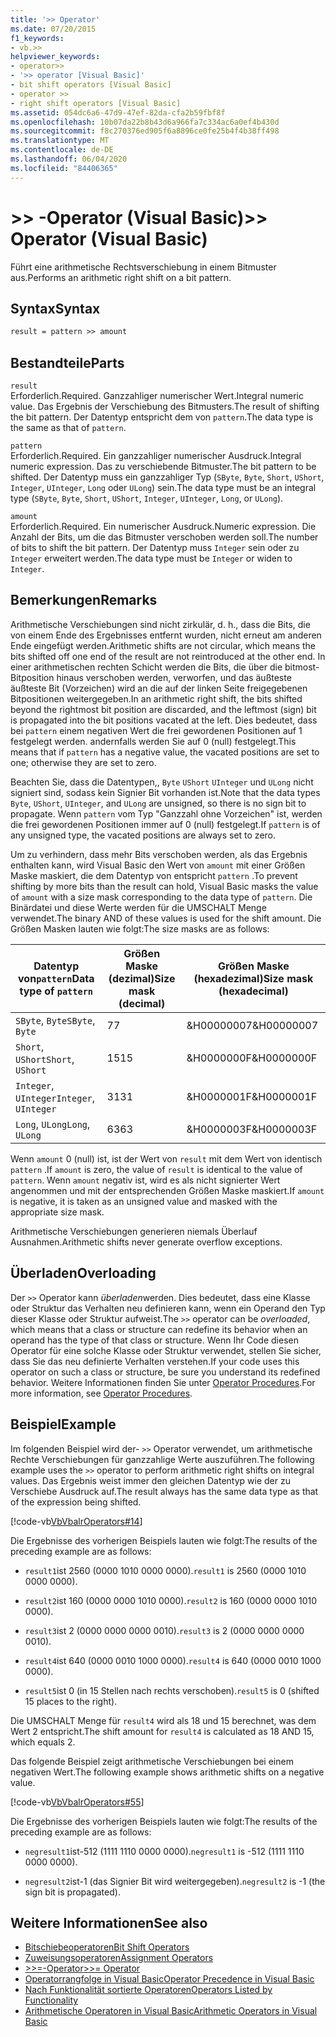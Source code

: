```yaml
---
title: '>> Operator'
ms.date: 07/20/2015
f1_keywords:
- vb.>>
helpviewer_keywords:
- operator>>
- '>> operator [Visual Basic]'
- bit shift operators [Visual Basic]
- operator >>
- right shift operators [Visual Basic]
ms.assetid: 054dc6a6-47d9-47ef-82da-cfa2b59fbf8f
ms.openlocfilehash: 10b07da22b8b43d6a966fa7c334ac6a0ef4b430d
ms.sourcegitcommit: f8c270376ed905f6a8896ce0fe25b4f4b38ff498
ms.translationtype: MT
ms.contentlocale: de-DE
ms.lasthandoff: 06/04/2020
ms.locfileid: "84406365"
---
```

# <a name="-operator-visual-basic"></a><span data-ttu-id="7d3d8-102">>> -Operator (Visual Basic)</span><span class="sxs-lookup"><span data-stu-id="7d3d8-102">>> Operator (Visual Basic)</span></span>
<span data-ttu-id="7d3d8-103">Führt eine arithmetische Rechtsverschiebung in einem Bitmuster aus.</span><span class="sxs-lookup"><span data-stu-id="7d3d8-103">Performs an arithmetic right shift on a bit pattern.</span></span>  
  
## <a name="syntax"></a><span data-ttu-id="7d3d8-104">Syntax</span><span class="sxs-lookup"><span data-stu-id="7d3d8-104">Syntax</span></span>  
  
```vb  
result = pattern >> amount  
```  
  
## <a name="parts"></a><span data-ttu-id="7d3d8-105">Bestandteile</span><span class="sxs-lookup"><span data-stu-id="7d3d8-105">Parts</span></span>  
 `result`  
 <span data-ttu-id="7d3d8-106">Erforderlich.</span><span class="sxs-lookup"><span data-stu-id="7d3d8-106">Required.</span></span> <span data-ttu-id="7d3d8-107">Ganzzahliger numerischer Wert.</span><span class="sxs-lookup"><span data-stu-id="7d3d8-107">Integral numeric value.</span></span> <span data-ttu-id="7d3d8-108">Das Ergebnis der Verschiebung des Bitmusters.</span><span class="sxs-lookup"><span data-stu-id="7d3d8-108">The result of shifting the bit pattern.</span></span> <span data-ttu-id="7d3d8-109">Der Datentyp entspricht dem von `pattern`.</span><span class="sxs-lookup"><span data-stu-id="7d3d8-109">The data type is the same as that of `pattern`.</span></span>  
  
 `pattern`  
 <span data-ttu-id="7d3d8-110">Erforderlich.</span><span class="sxs-lookup"><span data-stu-id="7d3d8-110">Required.</span></span> <span data-ttu-id="7d3d8-111">Ein ganzzahliger numerischer Ausdruck.</span><span class="sxs-lookup"><span data-stu-id="7d3d8-111">Integral numeric expression.</span></span> <span data-ttu-id="7d3d8-112">Das zu verschiebende Bitmuster.</span><span class="sxs-lookup"><span data-stu-id="7d3d8-112">The bit pattern to be shifted.</span></span> <span data-ttu-id="7d3d8-113">Der Datentyp muss ein ganzzahliger Typ (`SByte`, `Byte`, `Short`, `UShort`, `Integer`, `UInteger`, `Long` oder `ULong`) sein.</span><span class="sxs-lookup"><span data-stu-id="7d3d8-113">The data type must be an integral type (`SByte`, `Byte`, `Short`, `UShort`, `Integer`, `UInteger`, `Long`, or `ULong`).</span></span>  
  
 `amount`  
 <span data-ttu-id="7d3d8-114">Erforderlich.</span><span class="sxs-lookup"><span data-stu-id="7d3d8-114">Required.</span></span> <span data-ttu-id="7d3d8-115">Ein numerischer Ausdruck.</span><span class="sxs-lookup"><span data-stu-id="7d3d8-115">Numeric expression.</span></span> <span data-ttu-id="7d3d8-116">Die Anzahl der Bits, um die das Bitmuster verschoben werden soll.</span><span class="sxs-lookup"><span data-stu-id="7d3d8-116">The number of bits to shift the bit pattern.</span></span> <span data-ttu-id="7d3d8-117">Der Datentyp muss `Integer` sein oder zu `Integer` erweitert werden.</span><span class="sxs-lookup"><span data-stu-id="7d3d8-117">The data type must be `Integer` or widen to `Integer`.</span></span>  
  
## <a name="remarks"></a><span data-ttu-id="7d3d8-118">Bemerkungen</span><span class="sxs-lookup"><span data-stu-id="7d3d8-118">Remarks</span></span>  
 <span data-ttu-id="7d3d8-119">Arithmetische Verschiebungen sind nicht zirkulär, d. h., dass die Bits, die von einem Ende des Ergebnisses entfernt wurden, nicht erneut am anderen Ende eingefügt werden.</span><span class="sxs-lookup"><span data-stu-id="7d3d8-119">Arithmetic shifts are not circular, which means the bits shifted off one end of the result are not reintroduced at the other end.</span></span> <span data-ttu-id="7d3d8-120">In einer arithmetischen rechten Schicht werden die Bits, die über die bitmost-Bitposition hinaus verschoben werden, verworfen, und das äußteste äußteste Bit (Vorzeichen) wird an die auf der linken Seite freigegebenen Bitpositionen weitergegeben.</span><span class="sxs-lookup"><span data-stu-id="7d3d8-120">In an arithmetic right shift, the bits shifted beyond the rightmost bit position are discarded, and the leftmost (sign) bit is propagated into the bit positions vacated at the left.</span></span> <span data-ttu-id="7d3d8-121">Dies bedeutet, dass bei `pattern` einem negativen Wert die frei gewordenen Positionen auf 1 festgelegt werden. andernfalls werden Sie auf 0 (null) festgelegt.</span><span class="sxs-lookup"><span data-stu-id="7d3d8-121">This means that if `pattern` has a negative value, the vacated positions are set to one; otherwise they are set to zero.</span></span>  
  
 <span data-ttu-id="7d3d8-122">Beachten Sie, dass die Datentypen,, `Byte` `UShort` `UInteger` und `ULong` nicht signiert sind, sodass kein Signier Bit vorhanden ist.</span><span class="sxs-lookup"><span data-stu-id="7d3d8-122">Note that the data types `Byte`, `UShort`, `UInteger`, and `ULong` are unsigned, so there is no sign bit to propagate.</span></span> <span data-ttu-id="7d3d8-123">Wenn `pattern` vom Typ "Ganzzahl ohne Vorzeichen" ist, werden die frei gewordenen Positionen immer auf 0 (null) festgelegt.</span><span class="sxs-lookup"><span data-stu-id="7d3d8-123">If `pattern` is of any unsigned type, the vacated positions are always set to zero.</span></span>  
  
 <span data-ttu-id="7d3d8-124">Um zu verhindern, dass mehr Bits verschoben werden, als das Ergebnis enthalten kann, wird Visual Basic den Wert von `amount` mit einer Größen Maske maskiert, die dem Datentyp von entspricht `pattern` .</span><span class="sxs-lookup"><span data-stu-id="7d3d8-124">To prevent shifting by more bits than the result can hold, Visual Basic masks the value of `amount` with a size mask corresponding to the data type of `pattern`.</span></span> <span data-ttu-id="7d3d8-125">Die Binärdatei und diese Werte werden für die UMSCHALT Menge verwendet.</span><span class="sxs-lookup"><span data-stu-id="7d3d8-125">The binary AND of these values is used for the shift amount.</span></span> <span data-ttu-id="7d3d8-126">Die Größen Masken lauten wie folgt:</span><span class="sxs-lookup"><span data-stu-id="7d3d8-126">The size masks are as follows:</span></span>  
  
|<span data-ttu-id="7d3d8-127">Datentyp von`pattern`</span><span class="sxs-lookup"><span data-stu-id="7d3d8-127">Data type of `pattern`</span></span>|<span data-ttu-id="7d3d8-128">Größen Maske (dezimal)</span><span class="sxs-lookup"><span data-stu-id="7d3d8-128">Size mask (decimal)</span></span>|<span data-ttu-id="7d3d8-129">Größen Maske (hexadezimal)</span><span class="sxs-lookup"><span data-stu-id="7d3d8-129">Size mask (hexadecimal)</span></span>|  
|----------------------------|---------------------------|-------------------------------|  
|<span data-ttu-id="7d3d8-130">`SByte`, `Byte`</span><span class="sxs-lookup"><span data-stu-id="7d3d8-130">`SByte`, `Byte`</span></span>|<span data-ttu-id="7d3d8-131">7</span><span class="sxs-lookup"><span data-stu-id="7d3d8-131">7</span></span>|<span data-ttu-id="7d3d8-132">&H00000007</span><span class="sxs-lookup"><span data-stu-id="7d3d8-132">&H00000007</span></span>|  
|<span data-ttu-id="7d3d8-133">`Short`, `UShort`</span><span class="sxs-lookup"><span data-stu-id="7d3d8-133">`Short`, `UShort`</span></span>|<span data-ttu-id="7d3d8-134">15</span><span class="sxs-lookup"><span data-stu-id="7d3d8-134">15</span></span>|<span data-ttu-id="7d3d8-135">&H0000000F</span><span class="sxs-lookup"><span data-stu-id="7d3d8-135">&H0000000F</span></span>|  
|<span data-ttu-id="7d3d8-136">`Integer`, `UInteger`</span><span class="sxs-lookup"><span data-stu-id="7d3d8-136">`Integer`, `UInteger`</span></span>|<span data-ttu-id="7d3d8-137">31</span><span class="sxs-lookup"><span data-stu-id="7d3d8-137">31</span></span>|<span data-ttu-id="7d3d8-138">&H0000001F</span><span class="sxs-lookup"><span data-stu-id="7d3d8-138">&H0000001F</span></span>|  
|<span data-ttu-id="7d3d8-139">`Long`, `ULong`</span><span class="sxs-lookup"><span data-stu-id="7d3d8-139">`Long`, `ULong`</span></span>|<span data-ttu-id="7d3d8-140">63</span><span class="sxs-lookup"><span data-stu-id="7d3d8-140">63</span></span>|<span data-ttu-id="7d3d8-141">&H0000003F</span><span class="sxs-lookup"><span data-stu-id="7d3d8-141">&H0000003F</span></span>|  
  
 <span data-ttu-id="7d3d8-142">Wenn `amount` 0 (null) ist, ist der Wert von `result` mit dem Wert von identisch `pattern` .</span><span class="sxs-lookup"><span data-stu-id="7d3d8-142">If `amount` is zero, the value of `result` is identical to the value of `pattern`.</span></span> <span data-ttu-id="7d3d8-143">Wenn `amount` negativ ist, wird es als nicht signierter Wert angenommen und mit der entsprechenden Größen Maske maskiert.</span><span class="sxs-lookup"><span data-stu-id="7d3d8-143">If `amount` is negative, it is taken as an unsigned value and masked with the appropriate size mask.</span></span>  
  
 <span data-ttu-id="7d3d8-144">Arithmetische Verschiebungen generieren niemals Überlauf Ausnahmen.</span><span class="sxs-lookup"><span data-stu-id="7d3d8-144">Arithmetic shifts never generate overflow exceptions.</span></span>  
  
## <a name="overloading"></a><span data-ttu-id="7d3d8-145">Überladen</span><span class="sxs-lookup"><span data-stu-id="7d3d8-145">Overloading</span></span>  
 <span data-ttu-id="7d3d8-146">Der `>>` Operator kann *überladen*werden. Dies bedeutet, dass eine Klasse oder Struktur das Verhalten neu definieren kann, wenn ein Operand den Typ dieser Klasse oder Struktur aufweist.</span><span class="sxs-lookup"><span data-stu-id="7d3d8-146">The `>>` operator can be *overloaded*, which means that a class or structure can redefine its behavior when an operand has the type of that class or structure.</span></span> <span data-ttu-id="7d3d8-147">Wenn Ihr Code diesen Operator für eine solche Klasse oder Struktur verwendet, stellen Sie sicher, dass Sie das neu definierte Verhalten verstehen.</span><span class="sxs-lookup"><span data-stu-id="7d3d8-147">If your code uses this operator on such a class or structure, be sure you understand its redefined behavior.</span></span> <span data-ttu-id="7d3d8-148">Weitere Informationen finden Sie unter [Operator Procedures](../../programming-guide/language-features/procedures/operator-procedures.md).</span><span class="sxs-lookup"><span data-stu-id="7d3d8-148">For more information, see [Operator Procedures](../../programming-guide/language-features/procedures/operator-procedures.md).</span></span>  
  
## <a name="example"></a><span data-ttu-id="7d3d8-149">Beispiel</span><span class="sxs-lookup"><span data-stu-id="7d3d8-149">Example</span></span>  
 <span data-ttu-id="7d3d8-150">Im folgenden Beispiel wird der- `>>` Operator verwendet, um arithmetische Rechte Verschiebungen für ganzzahlige Werte auszuführen.</span><span class="sxs-lookup"><span data-stu-id="7d3d8-150">The following example uses the `>>` operator to perform arithmetic right shifts on integral values.</span></span> <span data-ttu-id="7d3d8-151">Das Ergebnis weist immer den gleichen Datentyp wie der zu Verschiebe Ausdruck auf.</span><span class="sxs-lookup"><span data-stu-id="7d3d8-151">The result always has the same data type as that of the expression being shifted.</span></span>  
  
 [!code-vb[VbVbalrOperators#14](~/samples/snippets/visualbasic/VS_Snippets_VBCSharp/VbVbalrOperators/VB/Class1.vb#14)]  
  
 <span data-ttu-id="7d3d8-152">Die Ergebnisse des vorherigen Beispiels lauten wie folgt:</span><span class="sxs-lookup"><span data-stu-id="7d3d8-152">The results of the preceding example are as follows:</span></span>  
  
- <span data-ttu-id="7d3d8-153">`result1`ist 2560 (0000 1010 0000 0000).</span><span class="sxs-lookup"><span data-stu-id="7d3d8-153">`result1` is 2560 (0000 1010 0000 0000).</span></span>  
  
- <span data-ttu-id="7d3d8-154">`result2`ist 160 (0000 0000 1010 0000).</span><span class="sxs-lookup"><span data-stu-id="7d3d8-154">`result2` is 160 (0000 0000 1010 0000).</span></span>  
  
- <span data-ttu-id="7d3d8-155">`result3`ist 2 (0000 0000 0000 0010).</span><span class="sxs-lookup"><span data-stu-id="7d3d8-155">`result3` is 2 (0000 0000 0000 0010).</span></span>  
  
- <span data-ttu-id="7d3d8-156">`result4`ist 640 (0000 0010 1000 0000).</span><span class="sxs-lookup"><span data-stu-id="7d3d8-156">`result4` is 640 (0000 0010 1000 0000).</span></span>  
  
- <span data-ttu-id="7d3d8-157">`result5`ist 0 (in 15 Stellen nach rechts verschoben).</span><span class="sxs-lookup"><span data-stu-id="7d3d8-157">`result5` is 0 (shifted 15 places to the right).</span></span>  
  
 <span data-ttu-id="7d3d8-158">Die UMSCHALT Menge für `result4` wird als 18 und 15 berechnet, was dem Wert 2 entspricht.</span><span class="sxs-lookup"><span data-stu-id="7d3d8-158">The shift amount for `result4` is calculated as 18 AND 15, which equals 2.</span></span>  
  
 <span data-ttu-id="7d3d8-159">Das folgende Beispiel zeigt arithmetische Verschiebungen bei einem negativen Wert.</span><span class="sxs-lookup"><span data-stu-id="7d3d8-159">The following example shows arithmetic shifts on a negative value.</span></span>  
  
 [!code-vb[VbVbalrOperators#55](~/samples/snippets/visualbasic/VS_Snippets_VBCSharp/VbVbalrOperators/VB/Class1.vb#55)]  
  
 <span data-ttu-id="7d3d8-160">Die Ergebnisse des vorherigen Beispiels lauten wie folgt:</span><span class="sxs-lookup"><span data-stu-id="7d3d8-160">The results of the preceding example are as follows:</span></span>  
  
- <span data-ttu-id="7d3d8-161">`negresult1`ist-512 (1111 1110 0000 0000).</span><span class="sxs-lookup"><span data-stu-id="7d3d8-161">`negresult1` is -512 (1111 1110 0000 0000).</span></span>  
  
- <span data-ttu-id="7d3d8-162">`negresult2`ist-1 (das Signier Bit wird weitergegeben).</span><span class="sxs-lookup"><span data-stu-id="7d3d8-162">`negresult2` is -1 (the sign bit is propagated).</span></span>  
  
## <a name="see-also"></a><span data-ttu-id="7d3d8-163">Weitere Informationen</span><span class="sxs-lookup"><span data-stu-id="7d3d8-163">See also</span></span>

- [<span data-ttu-id="7d3d8-164">Bitschiebeoperatoren</span><span class="sxs-lookup"><span data-stu-id="7d3d8-164">Bit Shift Operators</span></span>](bit-shift-operators.md)
- [<span data-ttu-id="7d3d8-165">Zuweisungsoperatoren</span><span class="sxs-lookup"><span data-stu-id="7d3d8-165">Assignment Operators</span></span>](assignment-operators.md)
- [<span data-ttu-id="7d3d8-166">>>=-Operator</span><span class="sxs-lookup"><span data-stu-id="7d3d8-166">>>= Operator</span></span>](right-shift-assignment-operator.md)
- [<span data-ttu-id="7d3d8-167">Operatorrangfolge in Visual Basic</span><span class="sxs-lookup"><span data-stu-id="7d3d8-167">Operator Precedence in Visual Basic</span></span>](operator-precedence.md)
- [<span data-ttu-id="7d3d8-168">Nach Funktionalität sortierte Operatoren</span><span class="sxs-lookup"><span data-stu-id="7d3d8-168">Operators Listed by Functionality</span></span>](operators-listed-by-functionality.md)
- [<span data-ttu-id="7d3d8-169">Arithmetische Operatoren in Visual Basic</span><span class="sxs-lookup"><span data-stu-id="7d3d8-169">Arithmetic Operators in Visual Basic</span></span>](../../programming-guide/language-features/operators-and-expressions/arithmetic-operators.md)
